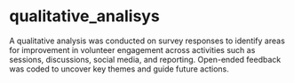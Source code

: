 # qualitative_analisys
A qualitative analysis was conducted on survey responses to identify areas for improvement in volunteer engagement across activities such as sessions, discussions, social media, and reporting. Open-ended feedback was coded to uncover key themes and guide future actions.
